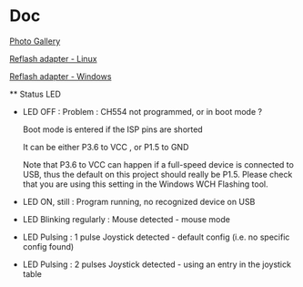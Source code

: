 # Doc

[Photo Gallery](https://github.com/jjmz/Atari-Quadrature-USB-Mouse-Adapter/blob/v2-platformio/doc/gallery.md)

[Reflash adapter - Linux](https://github.com/jjmz/Atari-Quadrature-USB-Mouse-Adapter/blob/v2-platformio/doc/ISP-Prog2.md)

[Reflash adapter - Windows](https://github.com/jjmz/Atari-Quadrature-USB-Mouse-Adapter/blob/v2-platformio/doc/ISP-Prog.md)

** Status LED

- LED OFF :
	Problem : CH554 not programmed, or in boot mode ?
	
	Boot mode is entered if the ISP pins are shorted
	
	It can be either P3.6 to VCC , or P1.5 to GND
	
	Note that P3.6 to VCC can happen if a full-speed device is connected to USB, thus the default on this project should really be P1.5. Please check that you are using this setting in the Windows WCH Flashing tool.

- LED ON, still :
	Program running, no recognized device on USB

- LED Blinking regularly :
	Mouse detected - mouse mode

- LED Pulsing : 1 pulse
	Joystick detected - default config (i.e. no specific config found)

- LED Pulsing : 2 pulses
	Joystick detected - using an entry in the joystick table


